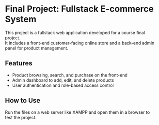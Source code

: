 # Final Project: Fullstack E-commerce System

This project is a fullstack web application developed for a course final project.  
It includes a front-end customer-facing online store and a back-end admin panel for product management.  

## Features  
- Product browsing, search, and purchase on the front-end  
- Admin dashboard to add, edit, and delete products  
- User authentication and role-based access control

## How to Use  
Run the files on a web server like XAMPP and open them in a browser to test the project. 
